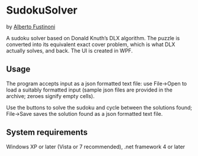 ﻿# SudokuSolver

by [Alberto Fustinoni](http://aftnet.net)

A sudoku solver based on Donald Knuth’s DLX algorithm. The puzzle is converted into its equivalent exact cover problem, which is what DLX actually solves, and back. The UI is created in WPF.

## Usage

The program accepts input as a json formatted text file: use File->Open to load a suitably formatted input (sample json files are provided in the archive; zeroes signify empty cells).

Use the buttons to solve the sudoku and cycle between the solutions found; File->Save saves the solution found as a json formatted text file.

## System requirements

Windows XP or later (Vista or 7 recommended), .net framework 4 or later

